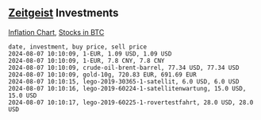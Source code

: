 ## [Zeitgeist](index.html) Investments

[Inflation Chart](https://inflationchart.com),
[Stocks in BTC](https://stonksinbtc.xyz/)

```
date, investment, buy price, sell price
2024-08-07 10:10:09, 1-EUR, 1.09 USD, 1.09 USD
2024-08-07 10:10:09, 1-EUR, 7.8 CNY, 7.8 CNY
2024-08-07 10:10:09, crude-oil-brent-barrel, 77.34 USD, 77.34 USD
2024-08-07 10:10:09, gold-10g, 720.83 EUR, 691.69 EUR
2024-08-07 10:10:15, lego-2019-30365-1-satellit, 6.0 USD, 6.0 USD
2024-08-07 10:10:16, lego-2019-60224-1-satellitenwartung, 15.0 USD, 15.0 USD
2024-08-07 10:10:17, lego-2019-60225-1-rovertestfahrt, 28.0 USD, 28.0 USD
```
